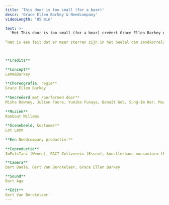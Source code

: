 ```yaml
---
title: 'This door is too small (for a bear)'
descr: 'Grace Ellen Barkey & Needcompany'
videoLength: '85 min'

text: >-
  'Met This door is too small (for a bear) creëert Grace Ellen Barkey een eigen vormentaal die bijdraagt naar haar zoektocht 'how to free your mind', naar datgene dat nog ondoorgrond is in de geest. Frank Zappa’s lijfspreuk “To me, absurdity is the only reality" is de rode draad doorheen deze voorstelling waarin Grace Ellen Barkey tussen het surrealistische en het psychedelische balanceert.  
  
“Het is een feit dat er meer sterren zijn in het heelal dan zandkorrels in de Sahara. Stel je voor dat alles kon spreken.  Wat een lawaai! Een onaardse soundscape! Bevrijd je gedachten! Internationale absurditeiten, universele illusies, kosmische desoriëntatie. Dat hebben we nodig om moeder aarde te laten draaien!” - Grace Ellen Barkey

‍

**Credits**

**Concept**  
Lemm&Barkey  
  
**Choreografie, regie**  
Grace Ellen Barkey  
  
**Gecreëerd met /performed door**  
Misha Downey, Julien Faure, Yumiko Funaya, Benoît Gob, Sung-Im Her, Maarten Seghers  
  
**Muziek**  
Rombout Willems  
  
**Scenebeeld, kostuums**  
Lot Lemm  
  
**Een Needcompany productie.**  
  
**Coproductie**  
ImPulsTanz (Wenen), PACT Zollverein (Essen), künstlerhaus mousonturm (Frankfurt)

**Camera**  
Bart Baele, Gert Van Berckelaer, Grace Ellen Barkey

**Sound**  
Bart Aga

**Edit**  
Gert Van Berckelaer'
---
```

